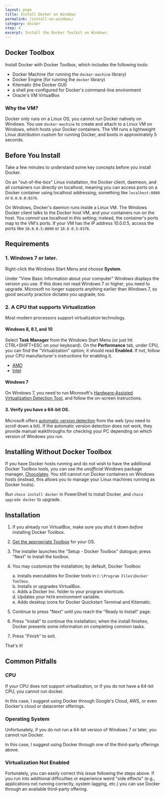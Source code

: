 ```yaml
---
layout: page
title: Install Docker on Windows
permalink: /install-on-windows/
category: docker
step: 4
excerpt: Install the Docker Toolkit on Windows.
---
```


## Docker Toolbox

Install Docker with Docker Toolbox, which includes the following tools:

* Docker Machine (for running the `docker-machine` library)
* Docker Engine (for running the `docker` library)
* Kitematic (the Docker GUI)
* a shell pre-configured for Docker's command-line environment
* Oracle's VM VirtualBox

### Why the VM?
Docker only runs on a Linux OS; you cannot run Docker natively on Windows. You use `docker-machine` to create and attach to a Linux VM on Windows, which hosts your Docker containers. The VM runs a lightweight Linux distribution custom for running Docker, and boots in approximately 5 seconds.

## Before You Install

Take a few minutes to understand some key concepts before you install Docker.

On an "out-of-the-box" Linux installation, the Docker client, daemeon, and all containers run directly on localhost, meaning you can access ports on a Docker container using localhost addressing; something like `localhost:8080` or `0.0.0.0:8376`.

On Windows, Docker's daemon runs inside a Linux VM. The Windows Docker client talks to the Docker host VM, and your containers run on the host. You *cannot* use localhost in this setting; instead, the container's ports map to the VM's ports. If your VM has the IP address 10.0.0.5, access the ports like `10.0.0.5:8000` or `10.0.0.5:8376`. 

## Requirements

### 1. Windows 7 or later.
Right-click the Windows Start Menu and choose **System**.

Under "View Basic Information about your computer" Windows displays the version you use. If this does not read Windows 7 or higher, you need to upgrade. Microsoft no longer supports anything earlier than Windows 7, so good security practice dictates you upgrade, too.

### 2. A CPU that supports Virtualization
Most modern processors support virtualization technology.

#### Windows 8, 8.1, and 10
Select **Task Manager** from the Windows Start Menu (or just hit CTRL+SHIFT+ESC on your keyboard). On the **Performance** tab, under CPU, you can find the "Virtualization" option; it should read **Enabled**. If not, follow your CPU manufacturer's instructions for enabling it.

- [AMD](http://www.amd.com)
- [Intel](http://www.intel.com)

#### Windows 7
On Windows 7, you need to run Microsoft's [Hardware-Assisted Virtualization Detection Tool](https://www.microsoft.com/en-us/download/details.aspx?id=592), and follow the on-screen instructions.

#### 3. Verify you have a 64-bit OS.
Microsoft offers [automatic version detection](https://support.microsoft.com/en-us/kb/827218) from the web (you need to scroll down a bit). If the automatic version detection does not work, they provide manual walkthroughs for checking your PC depending on which version of Windows you run.

## Installing Without Docker Toolbox

If you have Docker hosts running and do not wish to have the additional Docker Toolbox tools, you can use the *unofficial* Windows package manager, [Chocolatey](https://chocolatey.org). You still cannot run Docker containers on Windows hosts (instead, this allows you to manage your Linux machines running as Docker hosts). 

Run `choco install docker` in PowerShell to install Docker, and `choco upgrade docker` to upgrade.

## Installation

1. If you already run VirtualBox, make sure you shut it down *before* installing Docker Toolbox.
2. [Get the appropriate Toolbox](https://www.docker.com/products/docker-toolbox) for your OS.
3. The installer launches the "Setup - Docker Toolbox" dialogue; press "Next" to install the toolbox.
4. You may customize the installation; by default, Docker Toolbox:

    a. Installs executables for Docker tools in `C:\Program Files\Docker Toolbox`.<br>
    b. Installs or upgrades VirtualBox.<br>
    c. Adds a Docker Inc. folder to your program shortcuts.<br>
    d. Updates your `PATH` environment variable.<br>
    e. Adds desktop icons for Docker Quickstart Terminal and Kitematic.
 5. Continue to press "Next" until you reach the "Ready to Install" page.
 6. Press "Install" to continue the installation; when the install finishes, Docker presents some information on completing common tasks.
 7. Press "Finish" to exit.

That's it!

## Common Pitfalls

### CPU

If your CPU does not support virtualization, or if you do not have a 64-bit CPU, you cannot run docker.

In this case, I suggest using Docker through Google's Cloud, AWS, or even Docker's cloud or datacenter offerings.

### Operating System

Unfortunately, if you do not run a 64-bit version of Windows 7 or later, you cannot run Docker.

In this case, I suggest using Docker through one of the third-party offerings above.

### Virtualization Not Enabled

Fortunately, you can easily correct this issue following the steps above. If you run into additional difficulties or experience weird "side effects" (e.g., applications not running correctly, system lagging, etc.) you can use Docker through an available third-party offering.